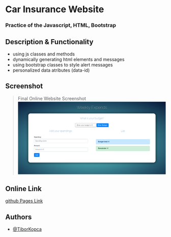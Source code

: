 # Car Insurance Website
### Practice of the Javascript, HTML, Bootstrap 

## Description & Functionality
* using js classes and methods
* dynamically generating html elements and messages
* using bootstrap classes to style alert messages
* personalized data atributes (data-id)

## Screenshot
>Final Online Website Screenshot
![here](/screenshots/screenshot.png)

## Online Link
[github Pages Link](https://tiborkopca.github.io/Javascript2024-SpendingsCalculator/)

## Authors

- [@TiborKopca](https://github.com/TiborKopca)
